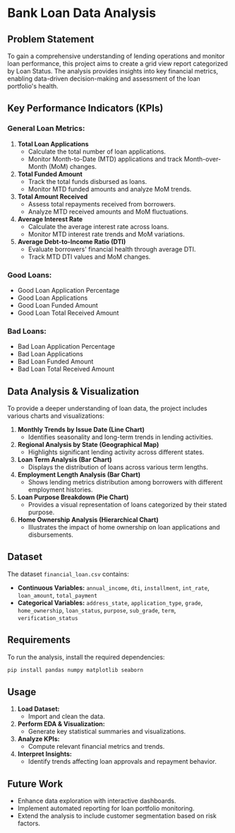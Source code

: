 # Bank Loan Data Analysis

## Problem Statement
To gain a comprehensive understanding of lending operations and monitor loan performance, this project aims to create a grid view report categorized by Loan Status. The analysis provides insights into key financial metrics, enabling data-driven decision-making and assessment of the loan portfolio's health.

## Key Performance Indicators (KPIs)
### General Loan Metrics:
1. **Total Loan Applications**
   - Calculate the total number of loan applications.
   - Monitor Month-to-Date (MTD) applications and track Month-over-Month (MoM) changes.
2. **Total Funded Amount**
   - Track the total funds disbursed as loans.
   - Monitor MTD funded amounts and analyze MoM trends.
3. **Total Amount Received**
   - Assess total repayments received from borrowers.
   - Analyze MTD received amounts and MoM fluctuations.
4. **Average Interest Rate**
   - Calculate the average interest rate across loans.
   - Monitor MTD interest rate trends and MoM variations.
5. **Average Debt-to-Income Ratio (DTI)**
   - Evaluate borrowers' financial health through average DTI.
   - Track MTD DTI values and MoM changes.

### Good Loans:
- Good Loan Application Percentage
- Good Loan Applications
- Good Loan Funded Amount
- Good Loan Total Received Amount

### Bad Loans:
- Bad Loan Application Percentage
- Bad Loan Applications
- Bad Loan Funded Amount
- Bad Loan Total Received Amount

## Data Analysis & Visualization
To provide a deeper understanding of loan data, the project includes various charts and visualizations:
1. **Monthly Trends by Issue Date (Line Chart)**
   - Identifies seasonality and long-term trends in lending activities.
2. **Regional Analysis by State (Geographical Map)**
   - Highlights significant lending activity across different states.
3. **Loan Term Analysis (Bar Chart)**
   - Displays the distribution of loans across various term lengths.
4. **Employment Length Analysis (Bar Chart)**
   - Shows lending metrics distribution among borrowers with different employment histories.
5. **Loan Purpose Breakdown (Pie Chart)**
   - Provides a visual representation of loans categorized by their stated purpose.
6. **Home Ownership Analysis (Hierarchical Chart)**
   - Illustrates the impact of home ownership on loan applications and disbursements.

## Dataset
The dataset `financial_loan.csv` contains:
- **Continuous Variables:** `annual_income`, `dti`, `installment`, `int_rate`, `loan_amount`, `total_payment`
- **Categorical Variables:** `address_state`, `application_type`, `grade`, `home_ownership`, `loan_status`, `purpose`, `sub_grade`, `term`, `verification_status`

## Requirements
To run the analysis, install the required dependencies:
```bash
pip install pandas numpy matplotlib seaborn
```

## Usage
1. **Load Dataset:**
   - Import and clean the data.
2. **Perform EDA & Visualization:**
   - Generate key statistical summaries and visualizations.
3. **Analyze KPIs:**
   - Compute relevant financial metrics and trends.
4. **Interpret Insights:**
   - Identify trends affecting loan approvals and repayment behavior.

## Future Work
- Enhance data exploration with interactive dashboards.
- Implement automated reporting for loan portfolio monitoring.
- Extend the analysis to include customer segmentation based on risk factors.



